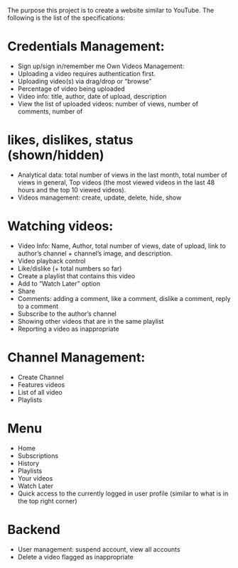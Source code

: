 The purpose this project is to create a website similar to YouTube. The following is the list of the specifications:
# Credentials Management:
- Sign up/sign in/remember me Own Videos Management:
- Uploading a video requires authentication first.
- Uploading video(s) via drag/drop or “browse”
- Percentage of video being uploaded
- Video info: title, author, date of upload, description
- View the list of uploaded videos: number of views, number of comments, number of
# likes, dislikes, status (shown/hidden)
- Analytical data: total number of views in the last month, total number of views in
general, Top videos (the most viewed videos in the last 48 hours and the top 10
viewed videos).
- Videos management: create, update, delete, hide, show
# Watching videos:
- Video Info: Name, Author, total number of views, date of upload, link to author’s channel + channel’s image, and description.
- Video playback control
- Like/dislike (+ total numbers so far)
- Create a playlist that contains this video
- Add to “Watch Later” option
- Share
- Comments: adding a comment, like a comment, dislike a comment, reply to a
comment
- Subscribe to the author’s channel
- Showing other videos that are in the same playlist
- Reporting a video as inappropriate
# Channel Management:
- Create Channel
- Features videos
- List of all video
- Playlists
# Menu
- Home
- Subscriptions
- History
- Playlists
- Your videos
- Watch Later
- Quick access to the currently logged in user profile (similar to what is in the top right
corner)
# Backend
- User management: suspend account, view all accounts
- Delete a video flagged as inappropriate
